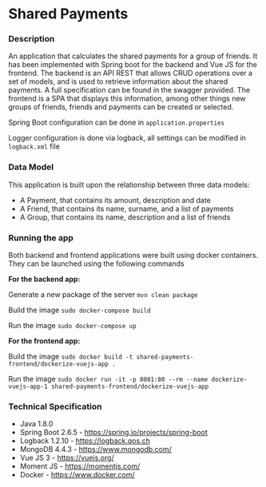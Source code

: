 # Shared Payments
### Description
An application that calculates the shared payments for a group of friends. 
It has been implemented with Spring boot for the backend and Vue JS for the frontend.
The backend is an API REST that allows CRUD operations over a set of models, and is used to retrieve information about the shared payments.
A full specification can be found in the swagger provided.
The frontend is a SPA that displays this information, among other things new groups of friends, friends and payments can be created or selected.

Spring Boot configuration can be done in `application.properties`

Logger configuration is done via logback, all settings can be modified in `logback.xml` file

### Data Model
This application is built upon the relationship between three data models:
- A Payment, that contains its amount, description and date
- A Friend, that contains its name, surname, and a list of payments
- A Group, that contains its name, description and a list of friends

### Running the app
Both backend and frontend applications were built using docker containers. They can be launched using the following commands

**For the backend app:**

Generate a new package of the server
`mvn clean package`

Build the image
`sudo docker-compose build`

Run the image
`sudo docker-compose up`

**For the frontend app:**

Build the image
`sudo docker build -t shared-payments-frontend/dockerize-vuejs-app .`

Run the image
`sudo docker run -it -p 8081:80 --rm --name dockerize-vuejs-app-1 shared-payments-frontend/dockerize-vuejs-app`

### Technical Specification
- Java 1.8.0
- Spring Boot 2.6.5 - https://spring.io/projects/spring-boot
- Logback 1.2.10 - https://logback.qos.ch
- MongoDB 4.4.3 - https://www.mongodb.com/
- Vue JS 3 - https://vuejs.org/
- Moment JS - https://momentjs.com/
- Docker - https://www.docker.com/

